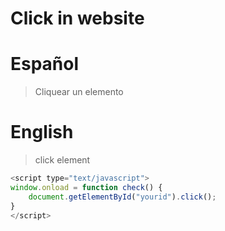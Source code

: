 # Click in website
# Español
> Cliquear un elemento
# English
> click element

```javascript
<script type="text/javascript">
window.onload = function check() {
    document.getElementById("yourid").click();
}
</script>
```